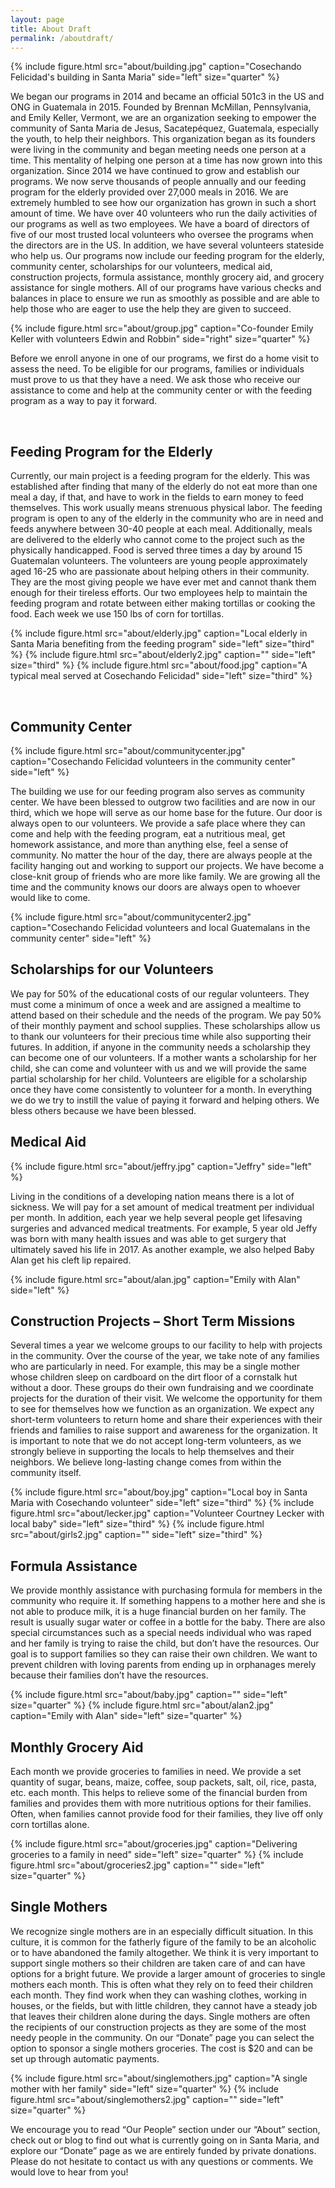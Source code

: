 ```yaml
---
layout: page
title: About Draft
permalink: /aboutdraft/
---
```


{% include figure.html src="about/building.jpg" caption="Cosechando Felicidad's building in Santa Maria" side="left" size="quarter" %}

We began our programs in 2014 and became an official 501c3 in the US and ONG in Guatemala in 2015.
Founded by Brennan McMillan, Pennsylvania, and Emily Keller, Vermont, we are an organization seeking
to empower the community of Santa Maria de Jesus, Sacatepéquez, Guatemala, especially the youth, to
help their neighbors. This organization began as its founders were living in the community and began
meeting needs one person at a time. This mentality of helping one person at a time has now grown into
this organization. Since 2014 we have continued to grow and establish our programs. We now serve
thousands of people annually and our feeding program for the elderly provided over 27,000 meals in 2016. 
We are extremely humbled to see how our organization has grown in such a short amount of
time. We have over 40 volunteers who run the daily activities of our programs as well as two employees.
We have a board of directors of five of our most trusted local volunteers who oversee the programs
when the directors are in the US. In addition, we have several volunteers stateside who help us. Our
programs now include our feeding program for the elderly, community center, scholarships for our
volunteers, medical aid, construction projects, formula assistance, monthly grocery aid, and grocery
assistance for single mothers. All of our programs have various checks and balances in place to ensure
we run as smoothly as possible and are able to help those who are eager to use the help they are given
to succeed.

{% include figure.html src="about/group.jpg" caption="Co-founder Emily Keller with volunteers Edwin and Robbin" side="right" size="quarter" %}

Before we enroll anyone in one of our programs, we first do a home visit to assess the need. To be
eligible for our programs, families or individuals must prove to us that they have a need. We ask those
who receive our assistance to come and help at the community center or with the feeding program as a
way to pay it forward.

&nbsp;

## Feeding Program for the Elderly

Currently, our main project is a feeding program for the elderly. This was established after finding that
many of the elderly do not eat more than one meal a day, if that, and have to work in the fields to earn
money to feed themselves. This work usually means strenuous physical labor. The feeding program is
open to any of the elderly in the community who are in need and feeds anywhere between 30-40
people at each meal. Additionally, meals are delivered to the elderly who cannot come to the project
such as the physically handicapped. Food is served three times a day by around 15 Guatemalan
volunteers. The volunteers are young people approximately aged 16-25 who are passionate about
helping others in their community. They are the most giving people we have ever met and cannot thank
them enough for their tireless efforts. Our two employees help to maintain the feeding program and
rotate between either making tortillas or cooking the food. Each week we use 150 lbs of corn for
tortillas.

{% include figure.html src="about/elderly.jpg" caption="Local elderly in Santa Maria benefiting from the feeding program" side="left" size="third" %}
{% include figure.html src="about/elderly2.jpg" caption="" side="left" size="third" %}
{% include figure.html src="about/food.jpg" caption="A typical meal served at Cosechando Felicidad" side="left" size="third" %}


&nbsp;


## Community Center

{% include figure.html src="about/communitycenter.jpg" caption="Cosechando Felicidad volunteers in the community center" side="left" %}

The building we use for our feeding program also serves as community center. We have been blessed to
outgrow two facilities and are now in our third, which we hope will serve as our home base for the
future. Our door is always open to our volunteers. We provide a safe place where they can come and
help with the feeding program, eat a nutritious meal, get homework assistance, and more than anything
else, feel a sense of community. No matter the hour of the day, there are always people at the facility
hanging out and working to support our projects. We have become a close-knit group of friends who are
more like family. We are growing all the time and the community knows our doors are always open to
whoever would like to come.

{% include figure.html src="about/communitycenter2.jpg" caption="Cosechando Felicidad volunteers and local Guatemalans in the community center" side="left" %}

## Scholarships for our Volunteers

We pay for 50% of the educational costs of our regular volunteers. They must come a minimum of once
a week and are assigned a mealtime to attend based on their schedule and the needs of the program.
We pay 50% of their monthly payment and school supplies. These scholarships allow us to thank our
volunteers for their precious time while also supporting their futures. In addition, if anyone in the
community needs a scholarship they can become one of our volunteers. If a mother wants a scholarship
for her child, she can come and volunteer with us and we will provide the same partial scholarship for
her child. Volunteers are eligible for a scholarship once they have come consistently to volunteer for a
month. In everything we do we try to instill the value of paying it forward and helping others. We bless
others because we have been blessed.

## Medical Aid

{% include figure.html src="about/jeffry.jpg" caption="Jeffry" side="left" %}

Living in the conditions of a developing nation means there is a lot of sickness. We will pay for a set
amount of medical treatment per individual per month. In addition, each year we help several people
get lifesaving surgeries and advanced medical treatments. For example, 5 year old Jeffy was born with
many health issues and was able to get surgery that ultimately saved his life in 2017. As another
example, we also helped Baby Alan get his cleft lip repaired.

{% include figure.html src="about/alan.jpg" caption="Emily with Alan" side="left" %}

## Construction Projects – Short Term Missions

Several times a year we welcome groups to our facility to help with projects in the community. Over the
course of the year, we take note of any families who are particularly in need. For example, this may be a
single mother whose children sleep on cardboard on the dirt floor of a cornstalk hut without a door.
These groups do their own fundraising and we coordinate projects for the duration of their visit. We
welcome the opportunity for them to see for themselves how we function as an organization. We
expect any short-term volunteers to return home and share their experiences with their friends and
families to raise support and awareness for the organization. It is important to note that we do not
accept long-term volunteers, as we strongly believe in supporting the locals to help themselves and their
neighbors. We believe long-lasting change comes from within the community itself.

{% include figure.html src="about/boy.jpg" caption="Local boy in Santa Maria with Cosechando volunteer" side="left" size="third" %}
{% include figure.html src="about/lecker.jpg" caption="Volunteer Courtney Lecker with local baby" side="left" size="third" %}
{% include figure.html src="about/girls2.jpg" caption="" side="left" size="third" %}

## Formula Assistance

We provide monthly assistance with purchasing formula for members in the community who require it.
If something happens to a mother here and she is not able to produce milk, it is a huge financial burden
on her family. The result is usually sugar water or coffee in a bottle for the baby. There are also special
circumstances such as a special needs individual who was raped and her family is trying to raise the
child, but don’t have the resources. Our goal is to support families so they can raise their own children.
We want to prevent children with loving parents from ending up in orphanages merely because their
families don’t have the resources.

{% include figure.html src="about/baby.jpg" caption="" side="left" size="quarter" %}
{% include figure.html src="about/alan2.jpg" caption="Emily with Alan" side="left" size="quarter" %}

## Monthly Grocery Aid

Each month we provide groceries to families in need. We provide a set quantity of sugar, beans, maize,
coffee, soup packets, salt, oil, rice, pasta, etc. each month. This helps to relieve some of the financial
burden from families and provides them with more nutritious options for their families. Often, when
families cannot provide food for their families, they live off only corn tortillas alone.

{% include figure.html src="about/groceries.jpg" caption="Delivering groceries to a family in need" side="left" size="quarter" %}
{% include figure.html src="about/groceries2.jpg" caption="" side="left" size="quarter" %}

## Single Mothers

We recognize single mothers are in an especially difficult situation. In this culture, it is common for the
fatherly figure of the family to be an alcoholic or to have abandoned the family altogether. We think it is
very important to support single mothers so their children are taken care of and can have options for a
bright future. We provide a larger amount of groceries to single mothers each month. This is often what
they rely on to feed their children each month. They find work when they can washing clothes, working
in houses, or the fields, but with little children, they cannot have a steady job that leaves their children
alone during the days. Single mothers are often the recipients of our construction projects as they are
some of the most needy people in the community. On our “Donate” page you can select the option to
sponsor a single mothers groceries. The cost is $20 and can be set up through automatic payments.

{% include figure.html src="about/singlemothers.jpg" caption="A single mother with her family" side="left" size="quarter" %}
{% include figure.html src="about/singlemothers2.jpg" caption="" side="left" size="quarter" %}

We encourage you to read “Our People” section under our “About” section, check out or blog to find
out what is currently going on in Santa Maria, and explore our “Donate” page as we are entirely funded
by private donations. Please do not hesitate to contact us with any questions or comments. We would
love to hear from you!

